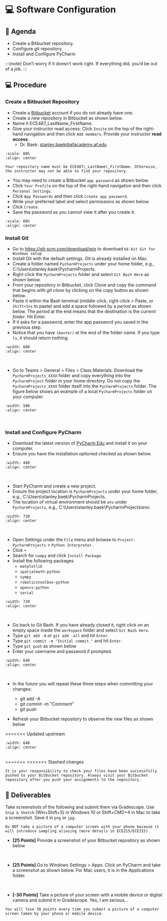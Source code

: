 # 💻 Software Configuration

## 📜 Agenda
- Create a Bitbucket repository.
- Configure git repository.
- Install and Configure PyCharm

:::{note}
Don’t worry if it doesn’t work right. If everything did, you’d be out of a job.
:::

## 💻 Procedure

### Create a Bitbucket Repository

- Create a <a href="https://bitbucket.org/" target="_blank">Bitbucket</a> account if you do not already have one.
- Create a new repository in Bitbucket as shown below.
- Name it ECE487\_LastName\_FirstName.
- Give your instructor read access: Click `Invite` on the top of the right-hand navigation and then click `Add members`. Provide your instructor **read access**. 
    - Dr. Baek: stanley.baek@afacademy.af.edu

```{image} ./figures/BitBucketConfig.gif
:scale: 60%
:align: center
```

```{Note}
Your repository name must be ECE487\_LastName\_FirstName. Otherwise, the instructor may not be able to find your repository.
```

- You may need to create a Bitbucket `app password` as shown below.
- Click `Your Profile` on the top of the right-hand navigation and then click `Personal Settings`. 
- Click `App Passwords` and then click `Create app password`. 
- Write your preferred label and select permissions as shown below.
- Click `Create`.
- Save the password as you cannot view it after you create it.

```{image} ./figures/BitBucketAppPassword.gif
:scale: 60%
:align: center
```

### Install Git

- Go to https://git-scm.com/download/win to download `64-bit Git for Windows setup`
- Install Git with the default settings. Git is already installed on Mac. 
- Create a folder named `PycharmProjects` under your home folder, e.g., C:\Users\stanley.baek\PycharmProjects. 
- Right-click the `PycharmProjects` folder and select `Git Bash Here` as shown below.   
- From your repository in Bitbucket, click Clone and copy the command that begins with _git clone_ by clicking on the copy button as shown below.  
- Paste it within the Bash terminal (middle-click, right-click > Paste, or `Shift+Ins` to paste) and add a space followed by a _period_ as shown below. The _period_ at the end means that the destination is the _current folder_. Hit Enter.
- If it asks for a password, enter the app password you saved in the previous step.
- Notice that you have `(master)` at the end of the folder name. If you type `ls`, it should return nothing.

```{image} ./figures/GitClone.gif
:width: 680
:align: center
```
<br>

- Go to Teams > General > Files > Class Materials. Download the `PycharmProjects_XXXX` folder and copy everything into the `PycharmProject` folder in your home directory. Do not copy the `PycharmProjects_XXXX` folder itself into the `PycharmProjects` folder.  The figure below shows an example of a local `PycharmProjects` folder on your computer.


```{image} ./figures/PycharmProjectsFolder.png
:width: 580
:align: center
```
<br>


### Install and Configure PyCharm

- Download the latest version of [PyCharm Edu](https://www.jetbrains.com/edu-products/download/#section=pycharm-edu) and install it on your computer.
- Ensure you have the installation optioned checked as shown below. 

```{image} ./figures/PyCharmInstallationOptions.png
:width: 440
:align: center
```
<br>

- Start PyCharm and create a new project.
- Ensure the project location is `PycharmProjects` under your home folder, e.g., C:\Users\stanley.baek\PycharmProjects.
- The location of virtual environment should be `env` under `PycharmProjects`, e.g., C:\Users\stanley.baek\PycharmProjects\env.

```{image} ./figures/PycharmNewProject.gif
:width: 720
:align: center
```
<br>

- Open Settings under the `File` menu and browse to `Project: PycharmProjects` > `Python Interpreter`.
- Click `+` 
- Search for `numpy` and click `Install Package`.
- Install the following packages
    - `matplotlib`
    - `spatialmath-python`
    - `sympy`
    - `roboticstoolbox-python`
    - `opencv-python`
    - `serial`
    

```{image} ./figures/InstallNumpy.gif
:width: 720
:align: center
```
<br>

- Go back to Git Bash. If you have already closed it, right click on an empty space inside the `workspace` folder and select `Git Bash Here`.
- Type `git add -A` or `git add -all` and hit `Enter`.
- Type `git commit -m "Initial commit."` and hit `Enter`.
- Type `git push` as shown below
- Enter your username and password if prompted.

```{image} ./figures/GitPush.gif
:width: 640
:align: center
```

<br>

- In the future you will repeat these three steps when committing your changes:
    - git add -A
    - git commit -m "Comment"
    - git push

- Refresh your Bitbucket repository to observe the new files as shown below

<<<<<<< Updated upstream
```{image} ./figures/BitBucketPushed.png
:width: 640
:align: center
```
<br>
=======
>>>>>>> Stashed changes

```{Attention} 
It is your responsibility to check your files have been successfully pushed to your Bitbucket repository. Always visit your Bitbucket repository after you push your assignments to the repository.
```

## 🚚 Deliverables

Take screenshots of the following and submit them via Gradescope.  Use `Snip & Sketch` (Win+Shift+S) in Windows 10 or Shift+CMD+4 in Mac to take a screenshot. Save it in `png` or `jpg`.  

```{Warning}
Do NOT take a picture of a computer screen with your phone because it will introduce sampling aliasing (more details in ECE215/ECE315). 
```

- **[25 Points]** Provide a screenshot of your Bitbucket repository as shown below

<br>

- **[25 Points]** Go to Windows Settings > Apps.  Click on PyCharm and take a screenshot as shown below.  For Mac users, it is in the Applications folder.


<br>

- **[-30 Points]** Take a picture of your screen with a mobile device or digital camera and submit it in Gradescope. Yes, I am serious...

```{Warning}
You will lose 30 points every time you submit a picture of a computer screen taken by your phone or mobile device. 
```





